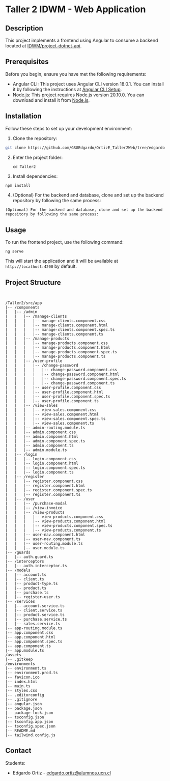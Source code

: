 # Taller 2 IDWM - Web Application

## Description

This project implements a frontend using Angular to consume a backend located at [IDWM/project-dotnet-api](https://github.com/IDWM/project-dotnet-api).

## Prerequisites

Before you begin, ensure you have met the following requirements:

- Angular CLI: This project uses Angular CLI version 18.0.1. You can install it by following the instructions at [Angular CLI Setup](https://angular.dev/tools/cli/setup-local).
- Node.js: This project requires Node.js version 20.10.0. You can download and install it from [Node.js](https://nodejs.org/).

## Installation

Follow these steps to set up your development environment:

1. Clone the repository:

```bash
git clone https://github.com/GSGEdgardo/OrtizE_Taller2Web/tree/edgardo
```

2. Enter the project folder:
   ```
   cd Taller2
   ```
3. Install dependencies:

```bash
npm install
```

4. (Optional) For the backend and database, clone and set up the backend repository by following the same process:

```
(Optional) For the backend and database, clone and set up the backend repository by following the same process:
```

## Usage

To run the frontend project, use the following command:

```
ng serve
```

This will start the application and it will be available at `http://localhost:4200` by default.

## Project Structure

```


/Taller2/src/app
|-- /components
|   |-- /admin
|   |   |-- /manage-clients
|   |   |   |-- manage-clients.component.css
|   |   |   |-- manage-clients.component.html
|   |   |   |-- manage-clients.component.spec.ts
|   |   |   |-- manage-clients.component.ts
|   |   |-- /manage-products
|   |   |   |-- manage-products.component.css
|   |   |   |-- manage-products.component.html
|   |   |   |-- manage-products.component.spec.ts
|   |   |   |-- manage-products.component.ts
|   |   |-- /user-profile
|   |   |   |-- /change-password
|   |   |   |   |-- change-password.component.css
|   |   |   |   |-- change-password.component.html
|   |   |   |   |-- change-password.component.spec.ts
|   |   |   |   |-- change-password.component.ts
|   |   |   |-- user-profile.component.css
|   |   |   |-- user-profile.component.html
|   |   |   |-- user-profile.component.spec.ts
|   |   |   |-- user-profile.component.ts
|   |   |-- /view-sales
|   |   |   |-- view-sales.component.css
|   |   |   |-- view-sales.component.html
|   |   |   |-- view-sales.component.spec.ts
|   |   |   |-- view-sales.component.ts
|   |   |-- admin-routing.module.ts
|   |   |-- admin.component.css
|   |   |-- admin.component.html
|   |   |-- admin.component.spec.ts
|   |   |-- admin.component.ts
|   |   |-- admin.module.ts
|   |-- /login
|   |   |-- login.component.css
|   |   |-- login.component.html
|   |   |-- login.component.spec.ts
|   |   |-- login.component.ts
|   |-- /register
|   |   |-- register.component.css
|   |   |-- register.component.html
|   |   |-- register.component.spec.ts
|   |   |-- register.component.ts
|   |-- /user
|   |   |-- /purchase-modal
|   |   |-- /view-invoice
|   |   |-- /view-products
|   |   |   |-- view-products.component.css
|   |   |   |-- view-products.component.html
|   |   |   |-- view-products.component.spec.ts
|   |   |   |-- view-products.component.ts
|   |   |-- user-nav.component.html
|   |   |-- user-nav.component.ts
|   |   |-- user-routing.module.ts
|   |   |-- user.module.ts
|-- /guards
|   |-- auth.guard.ts
|-- /interceptors
|   |-- auth.interceptor.ts
|-- /models
|   |-- account.ts
|   |-- client.ts
|   |-- product-type.ts
|   |-- product.ts
|   |-- purchase.ts
|   |-- register-user.ts
|-- /services
|   |-- account.service.ts
|   |-- client.service.ts
|   |-- product.service.ts
|   |-- purchase.service.ts
|   |-- sales.service.ts
|-- app-routing.module.ts
|-- app.component.css
|-- app.component.html
|-- app.component.spec.ts
|-- app.component.ts
|-- app.module.ts
/assets
|-- .gitkeep
/environments
|-- environment.ts
|-- environment.prod.ts
|-- favicon.ico
|-- index.html
|-- main.ts
|-- styles.css
|-- .editorconfig
|-- .gitignore
|-- angular.json
|-- package.json
|-- package-lock.json
|-- tsconfig.json
|-- tsconfig.app.json
|-- tsconfig.spec.json
|-- README.md
|-- tailwind.config.js

```

## Contact

Students:

* Edgardo Ortiz - [edgardo.ortiz@alumnos.ucn.cl
  ]()
